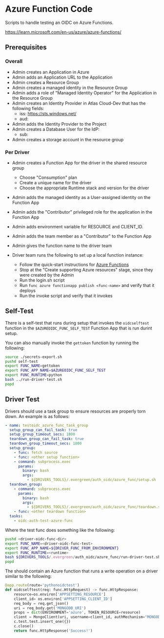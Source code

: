 # Azure Function Code

Scripts to handle testing an OIDC on Azure Functions.

https://learn.microsoft.com/en-us/azure/azure-functions/

## Prerequisites

### Overall
- Admin creates an Application in Azure
- Admin adds an Application URL to the Application
- Admin creates a Resource Group
- Admin creates a managed identity in the Resource Group
- Admin adds a role of "Managed Identity Operator" for the Application in the Resource Group
- Admin creates an Identity Provider in Atlas Cloud-Dev that has the following fields:
    - iss: https://sts.windows.net/<subscription>
    - aud: <application-url>
- Admin adds the Identity Provider to the Project
- Admin creates a Database User for the IdP:
    - sub: <managed-identity-client-id>
- Admin creates a storage account in the resource group

### Per Driver

- Admin creates a Function App for the driver in the shared resource group
    - Choose "Consumption" plan
    - Create a unique name for the driver
    - Choose the appropriate Runtime stack and version for the driver
- Admin adds the managed identity as a User-assigned identity on the Function App
- Admin adds the "Contributor" privileged role for the application in the Function App
- Admin adds environment variable for RESOURCE and CLIENT_ID.
- Admin adds the team member as a "Contributor" to the Function App
- Admin gives the function name to the driver team

- Driver team runs the following to set up a local function instance:
    - Follow the quick-start instructions for [Azure Functions](https://learn.microsoft.com/en-us/azure/azure-functions/)
    - Stop at the "Create supporting Azure resources" stage, since they were created by the Admin
    - Run the login.sh script
    - Run `func azure functionapp publish <func-name>` and verify that it deploys
    - Run the invoke script and verify that it invokes


## Self-Test

There is a self-test that runs during setup that invokes the `oidcselftest` function in the `$AZUREOIDC_FUNC_SELF_TEST` Function App
that is run durint setup.

You can also manually invoke the `gettoken` function by running the following:

```bash
source ./secrets-export.sh
pushd self-test
export FUNC_NAME=gettoken
export FUNC_APP_NAME=$AZUREOIDC_FUNC_SELF_TEST
export FUNC_RUNTIME=python
bash ../run-driver-test.sh
popd
```

## Driver Test

Drivers should use a task group to ensure resources are properly torn down.  An example is as follows:

```yaml
- name: testoidc_azure_func_task_group
  setup_group_can_fail_task: true
  setup_group_timeout_secs: 1800
  teardown_group_can_fail_task: true
  teardown_group_timeout_secs: 1800
  setup_group:
    - func: fetch source
    - func: <other setup function>
    - command: subprocess.exec
      params:
        binary: bash
        args:
          - ${DRIVERS_TOOLS}/.evergreen/auth_oidc/azure_func/setup.sh
  teardown_group:
    - command: subprocess.exec
      params:
        binary: bash
        args:
          - ${DRIVERS_TOOLS}/.evergreen/auth_oidc/azure_func/teardown.sh
    - func: <other teardown function>
  tasks:
    - oidc-auth-test-azure-func
```

Where the test func does something like the following:

```bash
pushd <driver-oidc-func-dir>
export FUNC_NAME=<driver-oidc-func-test>
export FUNC_APP_NAME=${DRIVER_FUNC_FROM_ENVIRONMENT}
export FUNC_RUNTIME=<runtime>
bash ${DRIVERS_TOOLS/.evergreen/auth_oidc/azure_func/run-driver-test.sh
popd
```

The <driver-oidc-func-dir> should contain an Azure function that runs a write operation
on a driver similar to the following:

```python
@app.route(route='pythonoidctest')
def oidcselftest(req: func.HttpRequest) -> func.HttpResponse:
    resource=os.environ['APPSETTING_RESOURCE']
    client_id= os.environ['APPSETTING_CLIENT_ID']
    req_body = req.get_json()
    uri = req_body.get('MONGODB_URI')
    props = dict(ENVIRONMENT='azure', TOKEN_RESOURCE=resource)
    client = MongoClient(uri, username=client_id, authMechanism="MONGODB-OIDC", authMechanismProperties=props)
    c.test.test.insert_one({})
    c.close()
    return func.HttpResponse('Success!')
```
